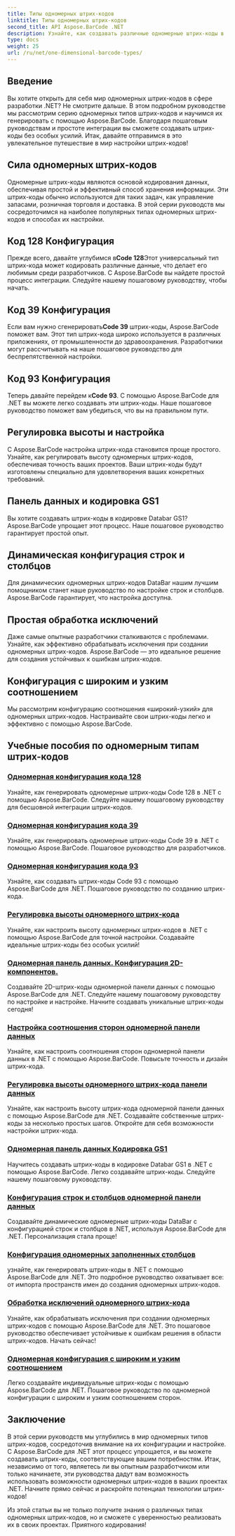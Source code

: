 ```yaml
---
title: Типы одномерных штрих-кодов
linktitle: Типы одномерных штрих-кодов
second_title: API Aspose.BarCode .NET
description: Узнайте, как создавать различные одномерные штрих-коды в .NET с помощью Aspose.BarCode. Пошаговые руководства по созданию и настройке штрих-кода.
type: docs
weight: 25
url: /ru/net/one-dimensional-barcode-types/
---
```


## Введение

Вы хотите открыть для себя мир одномерных штрих-кодов в сфере разработки .NET? Не смотрите дальше. В этом подробном руководстве мы рассмотрим серию одномерных типов штрих-кодов и научимся их генерировать с помощью Aspose.BarCode. Благодаря пошаговым руководствам и простоте интеграции вы сможете создавать штрих-коды без особых усилий. Итак, давайте отправимся в это увлекательное путешествие в мир настройки штрих-кодов!

## Сила одномерных штрих-кодов

Одномерные штрих-коды являются основой кодирования данных, обеспечивая простой и эффективный способ хранения информации. Эти штрих-коды обычно используются для таких задач, как управление запасами, розничная торговля и доставка. В этой серии руководств мы сосредоточимся на наиболее популярных типах одномерных штрих-кодов и способах их настройки.

## Код 128 Конфигурация

 Прежде всего, давайте углубимся в**Code 128**Этот универсальный тип штрих-кода может кодировать различные данные, что делает его любимым среди разработчиков. С Aspose.BarCode вы найдете простой процесс интеграции. Следуйте нашему пошаговому руководству, чтобы начать.

## Код 39 Конфигурация

 Если вам нужно сгенерировать**Code 39** штрих-коды, Aspose.BarCode поможет вам. Этот тип штрих-кода широко используется в различных приложениях, от промышленности до здравоохранения. Разработчики могут рассчитывать на наше пошаговое руководство для беспрепятственной настройки.

## Код 93 Конфигурация

 Теперь давайте перейдем к**Code 93**. С помощью Aspose.BarCode для .NET вы можете легко создавать эти штрих-коды. Наше пошаговое руководство поможет вам убедиться, что вы на правильном пути.

## Регулировка высоты и настройка

С Aspose.BarCode настройка штрих-кода становится проще простого. Узнайте, как регулировать высоту одномерных штрих-кодов, обеспечивая точность ваших проектов. Ваши штрих-коды будут изготовлены специально для удовлетворения ваших конкретных требований.

## Панель данных и кодировка GS1

Вы хотите создавать штрих-коды в кодировке Databar GS1? Aspose.BarCode упрощает этот процесс. Наше пошаговое руководство гарантирует простой опыт.

## Динамическая конфигурация строк и столбцов

Для динамических одномерных штрих-кодов DataBar нашим лучшим помощником станет наше руководство по настройке строк и столбцов. Aspose.BarCode гарантирует, что настройка доступна.

## Простая обработка исключений

Даже самые опытные разработчики сталкиваются с проблемами. Узнайте, как эффективно обрабатывать исключения при создании одномерных штрих-кодов. Aspose.BarCode — это идеальное решение для создания устойчивых к ошибкам штрих-кодов.

## Конфигурация с широким и узким соотношением

Мы рассмотрим конфигурацию соотношения «широкий-узкий» для одномерных штрих-кодов. Настраивайте свои штрих-коды легко и эффективно с помощью Aspose.BarCode.
## Учебные пособия по одномерным типам штрих-кодов
### [Одномерная конфигурация кода 128](./one-dimensional-code-128-configuration/)
Узнайте, как генерировать одномерные штрих-коды Code 128 в .NET с помощью Aspose.BarCode. Следуйте нашему пошаговому руководству для бесшовной интеграции штрих-кодов.
### [Одномерная конфигурация кода 39](./one-dimensional-code-39-configuration/)
Узнайте, как генерировать одномерные штрих-коды Code 39 в .NET с помощью Aspose.BarCode. Пошаговое руководство для разработчиков.
### [Одномерная конфигурация кода 93](./one-dimensional-code-93-configuration/)
Узнайте, как создавать штрих-коды Code 93 с помощью Aspose.BarCode для .NET. Пошаговое руководство по созданию штрих-кода.
### [Регулировка высоты одномерного штрих-кода](./one-dimensional-barcode-height-adjustment/)
Узнайте, как настроить высоту одномерных штрих-кодов в .NET с помощью Aspose.BarCode для точной настройки. Создавайте идеальные штрих-коды без особых усилий!
### [Одномерная панель данных. Конфигурация 2D-компонентов.](./one-dimensional-databar-2d-component-configuration/)
Создавайте 2D-штрих-коды одномерной панели данных с помощью Aspose.BarCode для .NET. Следуйте нашему пошаговому руководству по настройке и настройке. Начните создавать уникальные штрих-коды сегодня!
### [Настройка соотношения сторон одномерной панели данных](./one-dimensional-databar-aspect-ratio-customization/)
Узнайте, как настроить соотношения сторон одномерной панели данных в .NET с помощью Aspose.BarCode. Повысьте точность и дизайн штрих-кода.
### [Регулировка высоты одномерного штрих-кода панели данных](./one-dimensional-databar-barcode-height-adjustment/)
Узнайте, как настроить высоту штрих-кода одномерной панели данных с помощью Aspose.BarCode для .NET. Создавайте собственные штрих-коды за несколько простых шагов. Откройте для себя возможности настройки штрих-кода.
### [Одномерная панель данных Кодировка GS1](./one-dimensional-databar-gs1-encoding/)
Научитесь создавать штрих-коды в кодировке Databar GS1 в .NET с помощью Aspose.BarCode. Легко создавайте штрих-коды. Следуйте нашему пошаговому руководству.
### [Конфигурация строк и столбцов одномерной панели данных](./one-dimensional-databar-row-column-configuration/)
Создавайте динамические одномерные штрих-коды DataBar с конфигурацией строк и столбцов в .NET, используя Aspose.BarCode для .NET. Персонализация стала проще!
### [Конфигурация одномерных заполненных столбцов](./one-dimensional-filled-bars-configuration/)
узнайте, как генерировать штрих-коды в .NET с помощью Aspose.BarCode для .NET. Это подробное руководство охватывает все: от импорта пространств имен до создания одномерных штрих-кодов. 
### [Обработка исключений одномерного штрих-кода](./one-dimensional-barcode-exception-handling/)
Узнайте, как обрабатывать исключения при создании одномерных штрих-кодов с помощью Aspose.BarCode для .NET. Это пошаговое руководство обеспечивает устойчивые к ошибкам решения в области штрих-кодов. Начать сейчас!
### [Одномерная конфигурация с широким и узким соотношением](./one-dimensional-wide-narrow-ratio-configuration/)
Легко создавайте индивидуальные штрих-коды с помощью Aspose.BarCode для .NET. Пошаговое руководство по одномерной конфигурации с широким и узким соотношением сторон.

## Заключение

В этой серии руководств мы углубились в мир одномерных типов штрих-кодов, сосредоточив внимание на их конфигурации и настройке. С Aspose.BarCode для .NET этот процесс упрощается, и вы можете создавать штрих-коды, соответствующие вашим потребностям. Итак, независимо от того, являетесь ли вы опытным разработчиком или только начинаете, эти руководства дадут вам возможность использовать возможности одномерных штрих-кодов в ваших проектах .NET. Начните прямо сейчас и раскройте потенциал технологии штрих-кодов!

Из этой статьи вы не только получите знания о различных типах одномерных штрих-кодов, но и сможете с уверенностью реализовать их в своих проектах. Приятного кодирования!